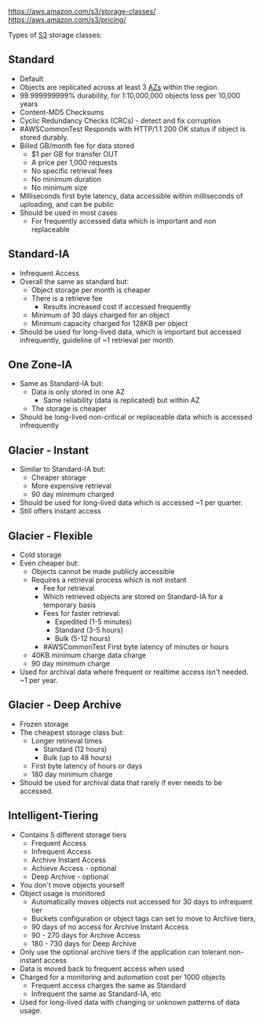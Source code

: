 https://aws.amazon.com/s3/storage-classes/
https://aws.amazon.com/s3/pricing/

Types of [S3](S3.md) storage classes:
## Standard
- Default
- Objects are replicated across at least 3 [AZs](../Fundamentals/Resilience.md#AZ) within the region.
- 99.999999999% durability, for 1:10,000,000 objects loss per 10,000 years
- Content-MD5 Checksums
- Cyclic Redundancy Checks (CRCs) - detect and fix corruption
- #AWSCommonTest Responds with HTTP/1.1 200 OK status if object is stored durably.
- Billed GB/month fee for data stored
	- $1 per GB for transfer OUT
	- A price per 1,000 requests
	- No specific retrieval fees
	- No minimum duration
	- No minimum size
- Milliseconds first byte latency, data accessible within milliseconds of uploading, and can be public
- Should be used in most cases
	- For frequently accessed data which is important and non replaceable

## Standard-IA
- Infrequent Access
- Overall the same as standard but:
	- Object storage per month is cheaper
	- There is a retrieve fee
		- Results increased cost if accessed frequently
	- Minimum of 30 days charged for an object
	- Minimum capacity charged for 128KB per object
- Should be used for long-lived data, which is important but accessed infrequently, guideline of ~1 retrieval per month

## One Zone-IA
- Same as Standard-IA but:
	- Data is only stored in one AZ
		- Same reliability (data is replicated) but within AZ
	- The storage is cheaper
- Should be long-lived non-critical or replaceable data which is accessed infrequently

## Glacier - Instant
- Similar to Standard-IA but:
	- Cheaper storage
	- More expensive retrieval
	- 90 day minimum charged
- Should be used for long-lived data which is accessed ~1 per quarter.
- Still offers instant access

## Glacier - Flexible
- Cold storage
- Even cheaper but:
	- Objects cannot be made publicly accessible
	- Requires a retrieval process which is not instant
		- Fee for retrieval
		- Which retrieved objects are stored on Standard-IA for a temporary basis
		- Fees for faster retrieval:
			- Expedited (1-5 minutes)
			- Standard (3-5 hours)
			- Bulk (5-12 hours)
		- #AWSCommonTest First byte latency of minutes or hours
	- 40KB minimum charge data charge
	- 90 day minimum charge
- Used for archival data where frequent or realtime access isn't needed. ~1 per year.

## Glacier - Deep Archive
- Frozen storage
- The cheapest storage class but:
	- Longer retrieval times
		- Standard (12 hours)
		- Bulk (up to 48 hours)
	- First byte latency of hours or days
	- 180 day minimum charge
- Should be used for archival data that rarely if ever needs to be accessed.

## Intelligent-Tiering
- Contains 5 different storage tiers
	- Frequent Access
	- Infrequent Access
	- Archive Instant Access
	- Achieve Access - optional
	- Deep Archive - optional
- You don't move objects yourself
- Object usage is monitored
	- Automatically moves objects not accessed for 30 days to infrequent tier
	- Buckets configuration or object tags can set to move to Archive tiers, 
	- 90 days of no access for Archive Instant Access
	- 90 - 270 days for Archive Access
	- 180 - 730 days for Deep Archive
- Only use the optional archive tiers if the application can tolerant non-instant access
- Data is moved back to frequent access when used
- Charged for a monitoring and automation cost per 1000 objects
	- Frequent access charges the same as Standard
	- Infrequent the same as Standard-IA, etc
- Used for long-lived data with changing or unknown patterns of data usage.